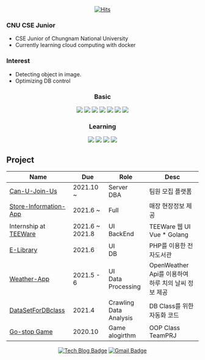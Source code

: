 
<div align=center>
  
[![Hits](https://hits.seeyoufarm.com/api/count/incr/badge.svg?url=https%3A%2F%2Fgithub.com%2F201702083&count_bg=%2379C83D&title_bg=%23555555&icon=&icon_color=%23E7E7E7&title=hits&edge_flat=false)](https://hits.seeyoufarm.com)
</div>


### CNU CSE Junior
- CSE Junior of Chungnam National University
- Currently learning cloud computing with docker

### Interest
- Detecting object in image.
- Optimizing DB control



 
<div align=center>
  
    
  <h3> Basic </h3>
  
  <img src="https://img.shields.io/badge/JAVA-007396?style=flat-square&logo=java&logoColor=white"> <img src="https://img.shields.io/badge/Python-3766AB?style=flat-square&logo=Python&logoColor=blue"/> <img src="https://img.shields.io/badge/Go-00ADD8?style=flat-square&logo=Go&logoColor=green"/> <img src="https://img.shields.io/badge/oracle-F80000?style=flat-square&logo=oracle&logoColor=white"> <img src="https://img.shields.io/badge/javascript-F7DF1E?style=flat-square&logo=javascript&logoColor=blue"> <img src="https://img.shields.io/badge/Amazon AWS-FFFFFF?style=flat-square&logo=Amazon%20AWS&logoColor=blue"/> <img src="https://img.shields.io/badge/vue.js-4FC08D?style=flat&logo=vue.js&logoColor=white">
  
  <h3> Learning </h3>
  
  <img src="https://img.shields.io/badge/Android-3DDC84?style=flat-square&logo=Android&logoColor=green"/> <img src="https://img.shields.io/badge/Spring-6DB33F?style=flat-square&logo=Spring&logoColor=green"/> <img src="https://img.shields.io/badge/c++-00599C?style=flat-square&logo=c%2B%2B&logoColor=white"/> <img src="https://img.shields.io/badge/react-61DAFB?style=flat-square&logo=react&logoColor=black"/> 


 


</div>

## Project

| Name 	| Due 	|  Role 	| Desc 	|
|-----------------------------------------|-------------|----------------------------|---------------------------------------------------	|
| [Can-U-Join-Us](https://github.com/Can-U-Join-Us)	| 2021.10 ~ 	|  Server<br>DBA 	| 팀원 모집 플랫폼    	|
| [Store-Information-App](https://github.com/201702083/ZzikKong)	| 2021.6 ~ 	|  Full 	| 매장 현장정보 제공    	|
| Internship at [TEEWare](https://github.com/teeware-io)	| 2021.6 ~ 2021.8	|  UI<br>BackEnd 	| TEEWare 웹 UI  <br> Vue * Golang   	|
| [E-Library](https://github.com/201702083/E-Library) 	| 2021.6 	|  UI<br>DB 	| PHP를 이용한 전자도서관|
| [Weather-App](https://github.com/201702083/RN-WeatherApp) 	| 2021.5 - 6 	|  UI<br>Data Processing 	| OpenWeather Api를 이용하여<br> 하루 치의 날씨 정보 제공	|
| [DataSetForDBclass](https://github.com/201702083/WebCrowling) 	| 2021.4 	| Crawling<br>Data Analysis 	| DB Class를 위한 자동화 코드 <br>  	|
| [Go-stop Game](https://github.com/201702083/Gostop_TeamPrjt) | 2020.10 | Game alogirthm <br> | OOP Class TeamPRJ<br>    |

<div align=center>
  
  [![Tech Blog Badge](http://img.shields.io/badge/-Tech%20blog-black?style=flat-square&logo=tistory&link=https://coderhs.tistory.com/)](https://coderhs.tistory.com/)
  [![Gmail Badge](https://img.shields.io/badge/Gmail-d14836?style=flat-square&logo=Gmail&logoColor=white&link=mailto:chs29359685@gmail.com)](mailto:chs29359685@gmail.com)

</div>
